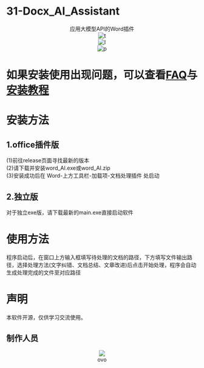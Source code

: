 # 31-Docx_AI_Assistant
<div align="center">
应用大模型API的Word插件
<br>
<img alt="t" src="https://img.shields.io/badge/Docx-AI_Assistant-blue">
<br>
<img alt="l" src="https://img.shields.io/badge/License-Apache2.0-orange">
<br>
<img alt="p" src="https://img.shields.io/badge/platform-Windows-purple">


</div>


<div align="left">
 
# 如果安装使用出现问题，可以查看[FAQ](https://github.com/Bistu-OSSDT-2024/31-Docx_AI_Assistant/blob/main/FAQ.md)与[安装教程](https://github.com/Bistu-OSSDT-2024/31-Docx_AI_Assistant/blob/main/INSTALL.md)
 
# 安装方法
## 1.office插件版
 (1)前往release页面寻找最新的版本
<br>
 (2)请下载并安装word_AI.exe或word_AI.zip
<br>
 (3)安装成功后在 Word-上方工具栏-加载项-文档处理插件 处启动
<br>
## 2.独立版
 对于独立exe版，请下载最新的main.exe直接启动软件
<br>
# 使用方法
 程序启动后，在窗口上方输入框填写待处理的文档的路径，下方填写文件输出路径，选择处理方法(文字纠错、文档总结、文章改进)后点击开始处理，程序会自动生成处理完成的文件至对应路径
<br>
# 声明
本软件开源，仅供学习交流使用。
<br>
## 制作人员
<div align="center">
<a href="https://github.com/Bistu-OSSDT-2024/31-Docx_AI_ASsistant/graphs/contributors">
  <img src="https://contrib.rocks/image?repo=Bistu-OSSDT-2024/31-Docx_AI_ASsistant" />
</a>
<br>
ovo
</div>
